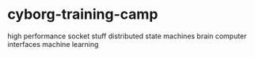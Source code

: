 cyborg-training-camp
====================
high performance socket stuff
distributed state machines
brain computer interfaces
machine learning
